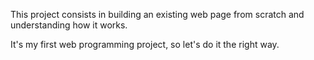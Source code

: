 This project consists in building an existing web page from scratch and understanding how it works.

It's my first web programming project, so let's do it the right way.
